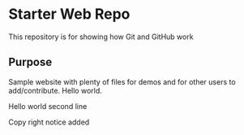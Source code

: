# Starter Web Repo

This repository is for showing how Git and GitHub work

## Purpose

Sample website with plenty of files for demos and for other users to add/contribute. Hello world.


Hello world second line

Copy right notice added